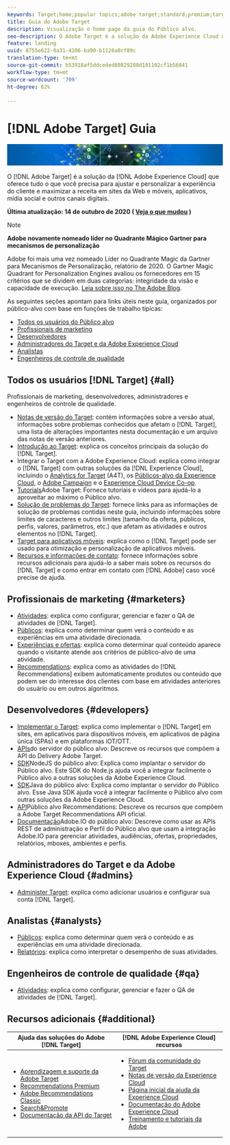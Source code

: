 ```yaml
---
keywords: Target;home;popular topics;adobe target;standard;premium;target documentation;adobe target documentation
title: Guia do Adobe Target
description: Visualização o home page da guia do Público alvo.
seo-description: O Adobe Target é a solução da Adobe Experience Cloud que oferece tudo o que você precisa para ajustar e personalizar a experiência do cliente e maximizar a receita em sites da Web e móveis, aplicativos, redes sociais e outros canais digitais.
feature: landing
uuid: 8755e622-8a31-4106-ba90-b1128a0cf89c
translation-type: tm+mt
source-git-commit: b53918af5ddceded80829288d181102cf1b56841
workflow-type: tm+mt
source-wordcount: '709'
ht-degree: 62%

---
```



# [!DNL Adobe Target] Guia

![banner](assets/target-home-banner-simple.png)

O [!DNL Adobe Target] é a solução da [!DNL Adobe Experience Cloud] que oferece tudo o que você precisa para ajustar e personalizar a experiência do cliente e maximizar a receita em sites da Web e móveis, aplicativos, mídia social e outros canais digitais.

**Última atualização: 14 de outubro de 2020 ( [Veja o que mudou](r-release-notes/doc-change.md) )**

>[!NOTE]
>
>**Adobe novamente nomeado líder no Quadrante Mágico Gartner para mecanismos de personalização**
>
>Adobe foi mais uma vez nomeado Líder no Quadrante Magic da Gartner para Mecanismos de Personalização, relatório de 2020. O Gartner Magic Quadrant for Personalization Engines avaliou os fornecedores em 15 critérios que se dividem em duas categorias: integridade da visão e capacidade de execução. [Leia sobre isso no The Adobe Blog](https://theblog.adobe.com/adobe-again-named-leader-in-gartner-magic-quadrant-for-personalization-engines/).

As seguintes seções apontam para links úteis neste guia, organizados por público-alvo com base em funções de trabalho típicas:

- [Todos os usuários do Público alvo](#all)
- [Profissionais de marketing](#marketers)
- [Desenvolvedores](#developers)
- [Administradores do Target e da Adobe Experience Cloud](#admins)
- [Analistas](#analysts)
- [Engenheiros de controle de qualidade](#qa)

## Todos os usuários [!DNL Target] {#all}

Profissionais de marketing, desenvolvedores, administradores e engenheiros de controle de qualidade.

- [Notas de versão do Target](r-release-notes/release-notes.md): contém informações sobre a versão atual, informações sobre problemas conhecidos que afetam o [!DNL Target], uma lista de alterações importantes nesta documentação e um arquivo das notas de versão anteriores.
- [Introdução ao Target](c-intro/intro.md): explica os conceitos principais da solução do [!DNL Target].
- Integrar o Target com a Adobe Experience Cloud: explica como integrar o [!DNL Target] com outras soluções da [!DNL Experience Cloud], incluindo o [Analytics for Target](/help/c-integrating-target-with-mac/a4t/a4t.md) (A4T), os [Públicos-alvo da Experience Cloud](/help/c-integrating-target-with-mac/mmp.md), o [Adobe Campaign](/help/c-integrating-target-with-mac/campaign-and-target.md) e o [Experience Cloud Device Co-op](/help/c-integrating-target-with-mac/experience-cloud-device-co-op.md).
- [Tutorials](https://docs.adobe.com/content/help/en/target-learn/tutorials/overview.html)Adobe Target: Fornece tutoriais e vídeos para ajudá-lo a aproveitar ao máximo o Público alvo.
- [Solução de problemas do Target](r-troubleshooting-target/troubleshooting-target.md): fornece links para as informações de solução de problemas contidas neste guia, incluindo informações sobre limites de caracteres e outros limites (tamanho da oferta, públicos, perfis, valores, parâmetros, etc.) que afetam as atividades e outros elementos no [!DNL Target].
- [Target para aplicativos móveis](c-target-mobile-app/target-mobile-app.md): explica como o [!DNL Target] pode ser usado para otimização e personalização de aplicativos móveis.
- [Recursos e informações de contato](cmp-resources-and-contact-information.md): fornece informações sobre recursos adicionais para ajudá-lo a saber mais sobre os recursos do [!DNL Target] e como entrar em contato com [!DNL Adobe] caso você precise de ajuda.

## Profissionais de marketing {#marketers}

- [Atividades](c-activities/activities.md): explica como configurar, gerenciar e fazer o QA de atividades de [!DNL Target].
- [Públicos](c-target/target.md): explica como determinar quem verá o conteúdo e as experiências em uma atividade direcionada.
- [Experiências e ofertas](c-experiences/experiences.md): explica como determinar qual conteúdo aparece quando o visitante atende aos critérios de público-alvo de uma atividade.
- [Recommendations](c-recommendations/recommendations.md): explica como as atividades do [!DNL Recommendations] exibem automaticamente produtos ou conteúdo que podem ser do interesse dos clientes com base em atividades anteriores do usuário ou em outros algoritmos.

## Desenvolvedores {#developers}

- [Implementar o Target](c-implementing-target/implementing-target.md): explica como implementar o [!DNL Target] em sites, em aplicativos para dispositivos móveis, em aplicativos de página única (SPAs) e em plataformas iOT/OTT.
- [APIs](https://developers.adobetarget.com/api/delivery-api/)do servidor do público alvo: Descreve os recursos que compõem a API do Delivery Adobe Target.
- [SDK](https://github.com/adobe/target-nodejs-sdk)NodeJS do público alvo: Explica como implantar o servidor do Público alvo. Este SDK do Node.js ajuda você a integrar facilmente o Público alvo a outras soluções da Adobe Experience Cloud.
- [SDK](https://github.com/adobe/target-java-sdk)Java do público alvo: Explica como implantar o servidor do Público alvo. Esse Java SDK ajuda você a integrar facilmente o Público alvo com outras soluções da Adobe Experience Cloud.
- [API](https://developers.adobetarget.com/api/recommendations/)Público alvo Recommendations: Descreve os recursos que compõem a Adobe Target Recommendations API oficial.
- [Documentação](http://developers.adobetarget.com/api/#introduction)Adobe.IO do público alvo: Descreve como usar as APIs REST de administração e Perfil do Público alvo que usam a integração Adobe.IO para gerenciar atividades, audiências, ofertas, propriedades, relatórios, mboxes, ambientes e perfis.

## Administradores do Target e da Adobe Experience Cloud {#admins}

- [Administer Target](administrating-target/administrating-target.md): explica como adicionar usuários e configurar sua conta [!DNL Target].

## Analistas {#analysts}

- [Públicos](c-target/target.md): explica como determinar quem verá o conteúdo e as experiências em uma atividade direcionada.
- [Relatórios](c-reports/reports.md): explica como interpretar o desempenho de suas atividades.

## Engenheiros de controle de qualidade {#qa}

- [Atividades](c-activities/activities.md): explica como configurar, gerenciar e fazer o QA de atividades de [!DNL Target].

## Recursos adicionais {#additional}

| Ajuda das soluções do Adobe [!DNL Target] | [!DNL Adobe Experience Cloud] recursos |
|--- |--- |
| <ul><li>[Aprendizagem e suporte da Adobe Target](https://helpx.adobe.com/br/support/target.html)</li><li>[Recommendations Premium](c-recommendations/recommendations.md)</li><li>[Adobe Recommendations Classic](/help/assets/adobe-recommendations-classic.pdf)</li><li>[Search&amp;Promote](https://docs.adobe.com/content/help/en/search-promote/using/sp-home.html)</li><li>[Documentação da API do Target](c-implementing-target/c-api-and-sdk-overview/api-and-sdk-overview.md)</li></ul> | <ul><li>[Fórum da comunidade do Target](https://forums.adobe.com/community/experience-cloud/marketing-cloud/target)</li><li>[Notas de versão da Experience Cloud](https://docs.adobe.com/content/help/en/release-notes/experience-cloud/current.html)</li><li>[Página inicial da ajuda da Experience Cloud](https://helpx.adobe.com/support/experience-cloud.html)</li><li>[Documentação do Adobe Experience Cloud](https://docs.adobe.com/content/help/en/experience-cloud/user-guides/home.html)</li><li>[Treinamento e tutoriais da Adobe](https://helpx.adobe.com/learning.html?promoid=KAUDK)</li></ul> |  |
